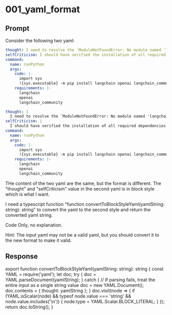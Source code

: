# 001_yaml_format

## Prompt

Consider the following two yaml:

```yaml
thought: I need to resolve the `ModuleNotFoundError: No module named 'langchain_community'` error by ensuring that all necessary dependencies are correctly installed.
selfCriticism: I should have verified the installation of all required dependencies before running the code.
command:
  name: runPython
  args:
    code: |-
      import sys
      !{sys.executable} -m pip install langchain openai langchain_community
    requirements: |-
      langchain
      openai
      langchain_community
```

```yaml
thought: |
  I need to resolve the `ModuleNotFoundError: No module named 'langchain_community'` error by ensuring that all necessary dependencies are correctly installed.
selfCriticism: |
  I should have verified the installation of all required dependencies before running the code.
command:
  name: runPython
  args:
    code: |-
      import sys
      !{sys.executable} -m pip install langchain openai langchain_community
    requirements: |-
      langchain
      openai
      langchain_community
```

THe content of the two yaml are the same, but the format is different. The "thought" and "selfCriticism" value in the second yaml is in block style which is what I want. 

I need a typescript function "function convertToBlockStyleYaml(yamlString: string): string" to convert the yaml to the second style and return the converted yaml string.

Code Only, no explanation.

Hint: The input yaml may not be a valid yaml, but you should convert it to the new format to make it valid.

## Response

export function convertToBlockStyleYaml(yamlString: string): string {
  const YAML = require('yaml');
  let doc;
  try {
    doc = YAML.parseDocument(yamlString);
  } catch {
    // If parsing fails, treat the entire input as a single string value
    doc = new YAML.Document();
    doc.contents = { thought: yamlString };
  }
  doc.visit(node => {
    if (YAML.isScalar(node) && typeof node.value === 'string' && node.value.includes('\n')) {
      node.type = YAML.Scalar.BLOCK_LITERAL;
    }
  });
  return doc.toString();
}

